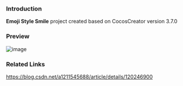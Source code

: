 ### Introduction
**Emoji Style Smile** project created based on CocosCreator version 3.7.0

### Preview
![image](../../../image/202207/2022072302.png)

### Related Links
https://blog.csdn.net/a1211545688/article/details/120246900